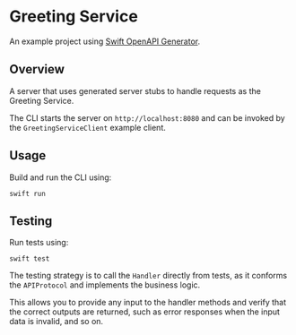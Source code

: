 # Greeting Service

An example project using [Swift OpenAPI Generator](https://github.com/apple/swift-openapi-generator).

## Overview

A server that uses generated server stubs to handle requests as the Greeting Service. 

The CLI starts the server on `http://localhost:8080` and can be invoked by the `GreetingServiceClient` example client.

## Usage

Build and run the CLI using:

```
swift run
```

## Testing

Run tests using:

```
swift test
```

The testing strategy is to call the `Handler` directly from tests, as it conforms the `APIProtocol` and implements the business logic.

This allows you to provide any input to the handler methods and verify that the correct outputs are returned, such as error responses when the input data is invalid, and so on.

